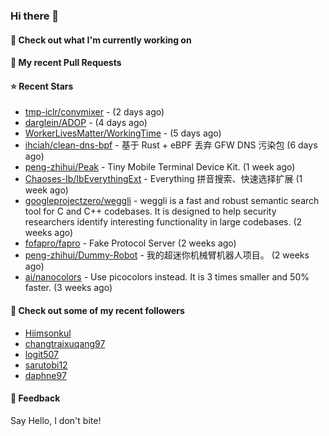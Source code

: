 ### Hi there 👋

#### 👷 Check out what I'm currently working on

#### 🔨 My recent Pull Requests


#### ⭐ Recent Stars

- [tmp-iclr/convmixer](https://github.com/tmp-iclr/convmixer) -  (2 days ago)
- [darglein/ADOP](https://github.com/darglein/ADOP) -  (4 days ago)
- [WorkerLivesMatter/WorkingTime](https://github.com/WorkerLivesMatter/WorkingTime) -  (5 days ago)
- [ihciah/clean-dns-bpf](https://github.com/ihciah/clean-dns-bpf) - 基于 Rust &#43; eBPF 丢弃 GFW DNS 污染包 (6 days ago)
- [peng-zhihui/Peak](https://github.com/peng-zhihui/Peak) - Tiny Mobile Terminal Device Kit. (1 week ago)
- [Chaoses-Ib/IbEverythingExt](https://github.com/Chaoses-Ib/IbEverythingExt) - Everything 拼音搜索、快速选择扩展 (1 week ago)
- [googleprojectzero/weggli](https://github.com/googleprojectzero/weggli) - weggli is a fast and robust semantic search tool for C and C&#43;&#43; codebases. It is designed to help security researchers identify interesting functionality in large codebases. (2 weeks ago)
- [fofapro/fapro](https://github.com/fofapro/fapro) - Fake Protocol Server (2 weeks ago)
- [peng-zhihui/Dummy-Robot](https://github.com/peng-zhihui/Dummy-Robot) - 我的超迷你机械臂机器人项目。 (2 weeks ago)
- [ai/nanocolors](https://github.com/ai/nanocolors) - Use picocolors instead. It is 3 times smaller and 50% faster. (3 weeks ago)

#### 👯 Check out some of my recent followers

- [Hiimsonkul](https://github.com/Hiimsonkul)
- [changtraixuqang97](https://github.com/changtraixuqang97)
- [logit507](https://github.com/logit507)
- [sarutobi12](https://github.com/sarutobi12)
- [daphne97](https://github.com/daphne97)

#### 💬 Feedback

Say Hello, I don't bite!